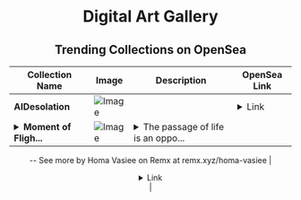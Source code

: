 <div align="center">

# Digital Art Gallery

## Trending Collections on OpenSea

| Collection Name                       | Image                                                                                     | Description                       | OpenSea Link                                                                                          |
|---------------------------------------|-------------------------------------------------------------------------------------------|-----------------------------------|--------------------------------------------------------------------------------------------------------|
| **AIDesolation** | ![Image](https://i.seadn.io/s/raw/files/7ecac2b3018ac8fbdd80267dca43eca4.jpg?w=500&auto=format?w=200&auto=format) |  | <details><summary>Link</summary>[AIDesolation](https://opensea.io/collection/aidesolation-1)</details> |
| **<details><summary>Moment of Fligh...</summary>Moment of Flight</details>** | ![Image](https://i.seadn.io/s/raw/files/ac4c68977e5d5cb3cdc1a0ae593843ee.jpg?w=500&auto=format?w=200&auto=format) | <details><summary>The passage of life is an oppo...</summary>The passage of life is an opportunity to experience, to learn, and to love. So let us fly like a free bird in the sky of life and enjoy every moment of it.
--
See more by Homa Vasiee on Remx at remx.xyz/homa-vasiee</details> | <details><summary>Link</summary>[Moment of Flight](https://opensea.io/collection/moment-of-flight)</details> |

</div>